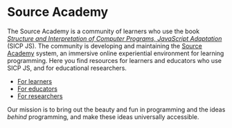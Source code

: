 # Source Academy

The Source Academy is a community of learners who use the book [*Structure and Interpretation of Computer Programs, JavaScript Adaptation*](https://sourceacademy.org/sicpjs/) (SICP JS). The community is developing and maintaining the [Source Academy](https://sourceacademy.org/) system, an immersive online experiential environment for learning programming. Here you find resources for learners and educators who use SICP JS, and for educational researchers.

- [For learners](learner/README.md)
- [For educators](educator/README.md)
- [For researchers](research/README.md)

Our mission is to bring out the beauty and fun in programming and the ideas *behind* programming, and make these ideas universally accessible.
